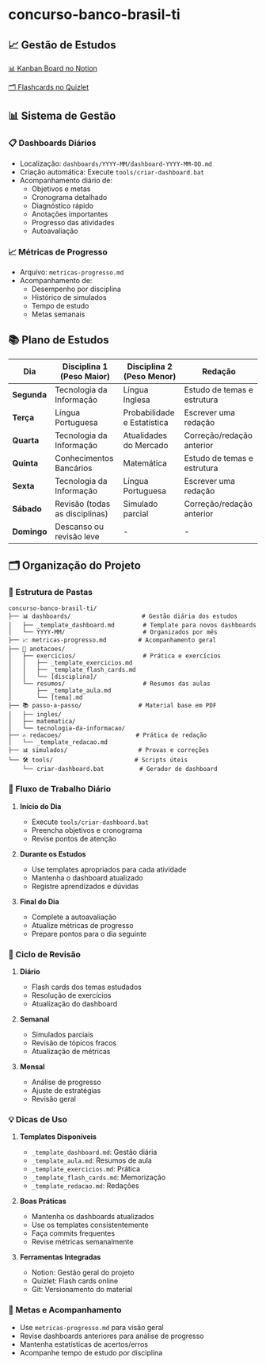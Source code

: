 # concurso-banco-brasil-ti

## 📈 Gestão de Estudos

<a href="https://www.notion.so/154e31f45426811f95d3e4522fdf9298?v=154e31f45426810c9af4000c7a64e002" target="_blank">📊 Kanban Board no Notion</a>

<a href="https://quizlet.com/user/Welbert_Soares/folders/banco-do-brasil?i=6jvs8z&x=1xqt" target="_blank">🗂️ Flashcards no Quizlet</a>

## 📊 Sistema de Gestão

### 📋 Dashboards Diários
- Localização: `dashboards/YYYY-MM/dashboard-YYYY-MM-DD.md`
- Criação automática: Execute `tools/criar-dashboard.bat`
- Acompanhamento diário de:
  - Objetivos e metas
  - Cronograma detalhado
  - Diagnóstico rápido
  - Anotações importantes
  - Progresso das atividades
  - Autoavaliação

### 📈 Métricas de Progresso
- Arquivo: `metricas-progresso.md`
- Acompanhamento de:
  - Desempenho por disciplina
  - Histórico de simulados
  - Tempo de estudo
  - Metas semanais

## 📚 Plano de Estudos

| Dia         | Disciplina 1 (Peso Maior)      | Disciplina 2 (Peso Menor)   | Redação                     |
| ----------- | ------------------------------ | --------------------------- | --------------------------- |
| **Segunda** | Tecnologia da Informação       | Língua Inglesa              | Estudo de temas e estrutura |
| **Terça**   | Língua Portuguesa              | Probabilidade e Estatística | Escrever uma redação        |
| **Quarta**  | Tecnologia da Informação       | Atualidades do Mercado      | Correção/redação anterior   |
| **Quinta**  | Conhecimentos Bancários        | Matemática                  | Estudo de temas e estrutura |
| **Sexta**   | Tecnologia da Informação       | Língua Portuguesa           | Escrever uma redação        |
| **Sábado**  | Revisão (todas as disciplinas) | Simulado parcial            | Correção/redação anterior   |
| **Domingo** | Descanso ou revisão leve       | -                           | -                           |

## 🗂️ Organização do Projeto

### 📁 Estrutura de Pastas
```
concurso-banco-brasil-ti/
├── 📊 dashboards/                    # Gestão diária dos estudos
│   ├── _template_dashboard.md        # Template para novos dashboards
│   └── YYYY-MM/                      # Organizados por mês
├── 📈 metricas-progresso.md         # Acompanhamento geral
├── 📝 anotacoes/
│   ├── exercicios/                   # Prática e exercícios
│   │   ├── _template_exercicios.md
│   │   ├── _template_flash_cards.md
│   │   └── [disciplina]/
│   └── resumos/                      # Resumos das aulas
│       ├── _template_aula.md
│       └── [tema].md
├── 📚 passo-a-passo/                # Material base em PDF
│   ├── ingles/
│   ├── matematica/
│   └── tecnologia-da-informacao/
├── ✍️ redacoes/                     # Prática de redação
│   └── _template_redacao.md
├── 📊 simulados/                    # Provas e correções
└── 🛠️ tools/                       # Scripts úteis
    └── criar-dashboard.bat          # Gerador de dashboard
```

### 📖 Fluxo de Trabalho Diário

1. **Início do Dia**
   - Execute `tools/criar-dashboard.bat`
   - Preencha objetivos e cronograma
   - Revise pontos de atenção

2. **Durante os Estudos**
   - Use templates apropriados para cada atividade
   - Mantenha o dashboard atualizado
   - Registre aprendizados e dúvidas

3. **Final do Dia**
   - Complete a autoavaliação
   - Atualize métricas de progresso
   - Prepare pontos para o dia seguinte

### 🔄 Ciclo de Revisão

1. **Diário**
   - Flash cards dos temas estudados
   - Resolução de exercícios
   - Atualização do dashboard

2. **Semanal**
   - Simulados parciais
   - Revisão de tópicos fracos
   - Atualização de métricas

3. **Mensal**
   - Análise de progresso
   - Ajuste de estratégias
   - Revisão geral

### 💡 Dicas de Uso

1. **Templates Disponíveis**
   - `_template_dashboard.md`: Gestão diária
   - `_template_aula.md`: Resumos de aula
   - `_template_exercicios.md`: Prática
   - `_template_flash_cards.md`: Memorização
   - `_template_redacao.md`: Redações

2. **Boas Práticas**
   - Mantenha os dashboards atualizados
   - Use os templates consistentemente
   - Faça commits frequentes
   - Revise métricas semanalmente

3. **Ferramentas Integradas**
   - Notion: Gestão geral do projeto
   - Quizlet: Flash cards online
   - Git: Versionamento do material

### 🎯 Metas e Acompanhamento

- Use `metricas-progresso.md` para visão geral
- Revise dashboards anteriores para análise de progresso
- Mantenha estatísticas de acertos/erros
- Acompanhe tempo de estudo por disciplina
